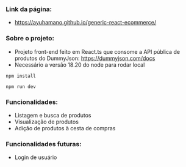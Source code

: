 ### Link da página:
- https://ayuhamano.github.io/generic-react-ecommerce/

### Sobre o projeto:
- Projeto front-end feito em React.ts que consome a API pública de produtos do DummyJson: https://dummyjson.com/docs
- Necessário a versão 18.20 do node para rodar local

```aiignore
npm install
```
```aiignore
npm run dev
```

### Funcionalidades: 
- Listagem e busca de produtos
- Visualização de produtos
- Adição de produtos à cesta de compras

### Funcionalidades futuras:
- Login de usuário
